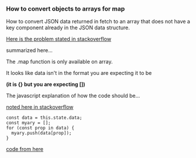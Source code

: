 

### How to convert objects to arrays for map

How to convert JSON data returned in fetch to an array that does not
have a key component already in the JSON data structure.

[Here is the problem stated in stackoverflow](https://stackoverflow.com/questions/30142361/react-js-uncaught-typeerror-this-props-data-map-is-not-a-function)

summarized here...

The .map function is only available on array.

It looks like data isn't in the format you are expecting it to be

**(it is {} but you are expecting [])**

The javascript explanation of how the code should be...

[noted here in stackoverflow](https://stackoverflow.com/questions/11922383/access-process-nested-objects-arrays-or-json)

```
const data = this.state.data;
const myary = [];
for (const prop in data) {
  myary.push(data[prop]);
}
```

[code from here](https://github.com/stormasm/mui-demos/blob/master/checkboxlist/src/CheckboxList-gh.js)
